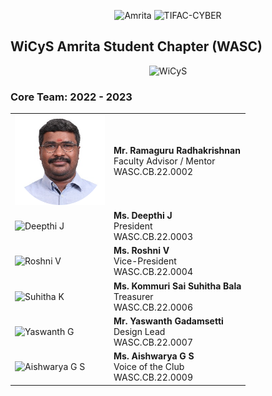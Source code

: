 <p align="center">
    <img src="https://amrita-tifac-cyber-blockchain.github.io/Amrita-TIFAC-Cyber-Blockchain/AVV_PNG.png" alt ="Amrita" width="300" />
    <img src="https://amrita-tifac-cyber-blockchain.github.io/Amrita-TIFAC-Cyber-Blockchain/TIFAC-CORE_in_Cyber_Security.png" alt ="TIFAC-CYBER" width="108" />
</p>

## WiCyS Amrita Student Chapter (WASC)

<p align="center">
    <img src="https://github.com/WiCyS-Amrita/WiCyS/blob/main/Assets/WiCyS_Amrita_School_of_Engineering_Amrita_Vishwa_Vidyapeetham_Student_Chapter_Logo.jpg" alt ="WiCyS" width="240" />
</p>

### Core Team: 2022 - 2023

<table>
    <tr>
        <td><img src="https://github.com/WiCyS-Amrita/.github/blob/main/profile/images/Ramaguru.png" alt="Ramaguru Radhakrishnan" width=144></td>
        <td> <b> Mr. Ramaguru Radhakrishnan </b> <br/> 
         Faculty Advisor / Mentor <br/> 
         WASC.CB.22.0002 </td> 
    </tr>
    <tr>
        <td><img src="https://github.com/WiCyS-Amrita/.github/blob/main/profile/images/Deepthi.png" alt="Deepthi J" width=144> </td>
        <td> <b>Ms. Deepthi J </b><br/> 
        President <br/>
		    WASC.CB.22.0003 </td>		
    </tr>
    <tr>
        <td><img src="https://camo.githubusercontent.com/19d527a3e6e124c6cce96cb83deb1c9f7c091fa15f9bb837fcdbbe414289794f/68747470733a2f2f72616d616775727572616468616b726973686e616e2e6769746875622e696f2f5465616d2f5465616d2f32314359532f526f73686e695f562e706e67" alt="Roshni V" width=144> </td> 
        <td><b>Ms. Roshni V </b> <br/> 
        Vice-President <br/> 
		    WASC.CB.22.0004 </td>	 
    </tr>
    <tr> 
        <td><img src="https://github.com/WiCyS-Amrita/.github/blob/main/profile/images/Suhitha.png" alt="Suhitha K" width=144> </td> 
        <td><b>Ms. Kommuri Sai Suhitha Bala </b><br/> 
        Treasurer <br/> 
		    WASC.CB.22.0006 </td>
    </tr>
    <tr>
        <td><img src="https://github.com/WiCyS-Amrita/.github/blob/main/profile/images/Yaswanth.png" alt="Yaswanth G" width=144> </td> 
        <td><b>Mr. Yaswanth Gadamsetti </b> <br/> 
        Design Lead<br/> 
		    WASC.CB.22.0007 </td>
    </tr>
    <tr>
        <td><img src="https://github.com/WiCyS-Amrita/.github/blob/main/profile/images/Aishwarya.png" alt="Aishwarya G S" width=144> </td> 
        <td><b>Ms. Aishwarya G S </b> <br/> 
        Voice of the Club <br/> 
		    WASC.CB.22.0009</td>
    </tr>
   
 
</table>

